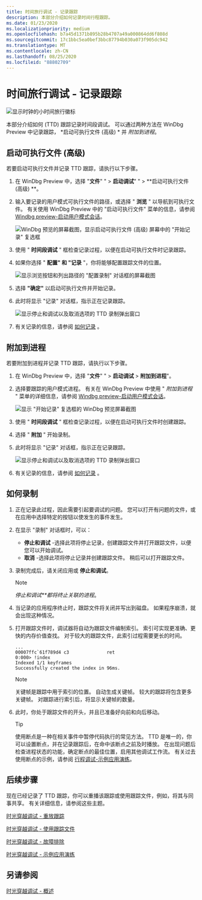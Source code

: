 ```yaml
---
title: 时间旅行调试 - 记录跟踪
description: 本部分介绍如何记录时间行程跟踪。
ms.date: 01/23/2020
ms.localizationpriority: medium
ms.openlocfilehash: b7a45d1371b895b28b4707a49a000864dd6f808d
ms.sourcegitcommit: 17c1bbc5ea0bef3bbc87794b030a073f905dc942
ms.translationtype: MT
ms.contentlocale: zh-CN
ms.lasthandoff: 08/25/2020
ms.locfileid: "88802709"
---
```

#  <a name="time-travel-debugging---record-a-trace"></a>时间旅行调试 - 记录跟踪

![显示时钟的小时间旅行徽标](images/ttd-time-travel-debugging-logo.png)

本部分介绍如何 (TTD) 跟踪记录时间段调试。 可以通过两种方法在 WinDbg Preview 中记录跟踪， *启动可执行文件 (高级) * 并 *附加到进程*。 

## <a name="launch-executable-advanced"></a>启动可执行文件 (高级) 

若要启动可执行文件并记录 TTD 跟踪，请执行以下步骤。

1. 在 WinDbg Preview 中，选择 "**文件**" "  >  **启动调试**" "  >  **启动可执行文件 (高级) **。

2. 输入要记录的用户模式可执行文件的路径，或选择 " **浏览** " 以导航到可执行文件。 有关使用 WinDbg Preview 中的 "启动可执行文件" 菜单的信息，请参阅 [Windbg preview-启动用户模式会话](windbg-user-mode-preview.md)。

    ![WinDbg 预览的屏幕截图，显示启动可执行文件 (高级) 屏幕中的 "开始记录" 复选框](images/ttd-windbgx-configure-recording.png)

3. 使用 " **时间段调试** " 框检查记录过程，以便在启动可执行文件时记录跟踪。

4. 如果你选择 " **配置" 和 "记录** "，你将能够配置跟踪文件的位置。

    ![显示浏览按钮和列出路径的 "配置录制" 对话框的屏幕截图](images/ttd-start-recording-dialog.png)

5. 选择 **"确定"** 以启动可执行文件并开始记录。

6. 此时将显示 "记录" 对话框，指示正在记录跟踪。

    ![显示停止和调试以及取消选项的 TTD 录制弹出窗口](images/ttd-recording-pop-up-dialog.png)

7. 有关记录的信息，请参阅 [如何记录](#HOWTORECORD) 。

## <a name="attach-to-a-process"></a>附加到进程

若要附加到进程并记录 TTD 跟踪，请执行以下步骤。

1. 在 WinDbg Preview 中，选择 "**文件**" "  >  **启动调试**  >  **附加到进程**"。

2. 选择要跟踪的用户模式进程。 有关在 WinDbg Preview 中使用 " *附加到进程* " 菜单的详细信息，请参阅 [Windbg preview-启动用户模式会话](windbg-user-mode-preview.md)。

    ![显示 "开始记录" 复选框的 WinDbg 预览屏幕截图](images/ttd-start-recording-attach-to-process.png)


3. 使用 " **时间段调试** " 框检查记录过程，以便在启动可执行文件时创建跟踪。 

4. 选择 " **附加** " 开始录制。

5. 此时将显示 "记录" 对话框，指示正在记录跟踪。

    ![显示停止和调试以及取消选项的 TTD 录制弹出窗口](images/ttd-recording-pop-up-attach.png)

6. 有关记录的信息，请参阅 [如何记录](#HOWTORECORD) 。

## <a name="span-idhowtorecordspanspan-idhowtorecordspanhow-to-record"></a><span id="HOWTORECORD"></span><span id="howtorecord"></span>如何录制

1. 正在记录此过程，因此需要引起要调试的问题。 您可以打开有问题的文件，或在应用中选择特定的按钮以使发生的事件发生。 

2. 在显示 "录制" 对话框时，可以：

    - **停止和调试** -选择此项将停止记录，创建跟踪文件并打开跟踪文件，以便您可以开始调试。 
    - **取消** -选择此项将停止记录并创建跟踪文件。 稍后可以打开跟踪文件。 

3. 录制完成后，请关闭应用或 **停止和调试**。

   > [!NOTE]
   > *停止和调试**都将终止关联的进程*。 
   >

4. 当记录的应用程序终止时，跟踪文件将关闭并写出到磁盘。 如果程序崩溃，就会出现这种情况。

5. 打开跟踪文件时，调试器将自动为跟踪文件编制索引。 索引可实现更准确、更快的内存价值查找。 对于较大的跟踪文件，此索引过程需要更长的时间。

    ```dbgcmd
    ...
    00007ffc`61f789d4 c3              ret
    0:000> !index
    Indexed 1/1 keyframes
    Successfully created the index in 96ms.
    ```

   > [!NOTE]
   > 关键帧是跟踪中用于索引的位置。 自动生成关键帧。 较大的跟踪将包含更多关键帧。 对跟踪进行索引后，将显示关键帧的数量。
   >

6. 此时，你处于跟踪文件的开头，并且已准备好向前和向后移动。

    > [!TIP]
    > 使用断点是一种在相关事件中暂停代码执行的常见方法。  TTD 是唯一的，你可以设置断点，并在记录跟踪后，在命中该断点之前及时播放。 在出现问题后检查进程状态的功能，确定断点的最佳位置，启用其他调试工作流。 有关过去使用断点的示例，请参阅 [行程调试-示例应用演练](time-travel-debugging-walkthrough.md)。

## <a name="next-steps"></a>后续步骤

现在已经记录了 TTD 跟踪，你可以重播该跟踪或使用跟踪文件，例如，将其与同事共享。 有关详细信息，请参阅这些主题。

[时光穿越调试 - 重放跟踪](time-travel-debugging-replay.md)

[时光穿越调试 - 使用跟踪文件](time-travel-debugging-trace-file-information.md)

[时光穿越调试 - 故障排除](time-travel-debugging-troubleshooting.md)

[时光穿越调试 - 示例应用演练](time-travel-debugging-walkthrough.md)

## <a name="see-also"></a>另请参阅

[时光穿越调试 - 概述](time-travel-debugging-overview.md)

